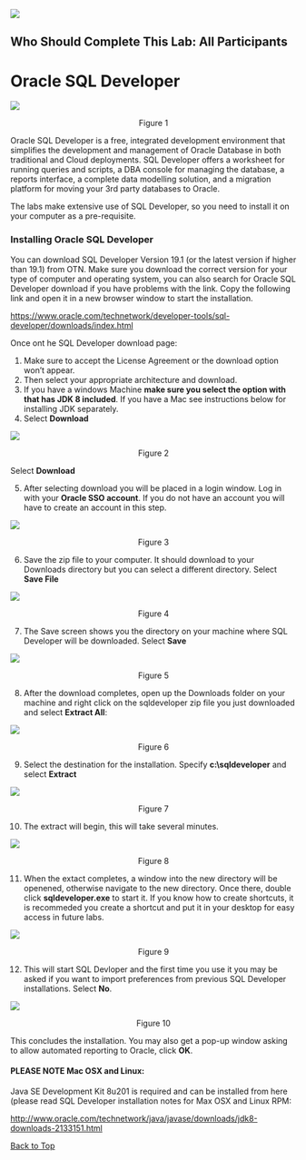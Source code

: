 ﻿![](media/labs.jpg)

## Who Should Complete This Lab: All Participants

# Oracle SQL Developer

![](media/2a237bf2d8192f56f2f3f3190986ecba.jpg)
<p align="center">Figure 1</p>

Oracle SQL Developer is a free, integrated development environment that
simplifies the development and management of Oracle Database in both traditional
and Cloud deployments. SQL Developer offers a worksheet for running queries and
scripts, a DBA console for managing the database, a reports interface, a
complete data modelling solution, and a migration platform for moving your 3rd
party databases to Oracle. 

The labs make extensive use of SQL Developer, so you need to install it on your
computer as a pre-requisite.

### Installing Oracle SQL Developer

You can download SQL Developer Version 19.1 (or the latest version if higher
than 19.1) from OTN. Make sure you download the correct version for your type of
computer and operating system, you can also search for Oracle SQL Developer
download if you have problems with the link. Copy the following link and open it in a new browser window to start the installation.

<https://www.oracle.com/technetwork/developer-tools/sql-developer/downloads/index.html>

Once ont he SQL Developer download page:
1. Make sure to accept the License Agreement or the download option won’t appear.
2. Then select your appropriate architecture and download.
3. If you have a windows Machine **make sure you select the option with that has JDK 8 included**. If you have a Mac see instructions below for installing JDK separately.
4. Select **Download**

![](media/1089ab906386bfd671222fbffa7edc50.png)
<p align="center">Figure 2</p>


Select **Download**

5. After selecting download you will be placed in a login window. Log in with your **Oracle SSO account**. If you do not have an account you will have to create an account in this step.

![](media/a3606214a91077103ad7e0be5ec60df8.png)
<p align="center">Figure 3</p>

6. Save the zip file to your computer. It should download to your Downloads
directory but you can select a different directory. Select **Save File**

![](media/cd38c75e0f452f0e51d4f5f788fca790.png)
<p align="center">Figure 4</p>

7. The Save screen shows you the directory on your machine where SQL Developer will
be downloaded. Select **Save**

![](media/6474856d5357ab2acf340668f8088339.png)
<p align="center">Figure 5</p>

8. After the download completes, open up the Downloads folder on your machine and
right click on the sqldeveloper zip file you just downloaded and select **Extract All**:

![](media/4cdcf92091249d1184ff16dc6801aa08.png)
<p align="center">Figure 6</p>

9. Select the destination for the installation. Specify **c:\\sqldeveloper** and select **Extract**

![](media/a40bf6494b9fc8d2c5ff7f4db366e297.png)
<p align="center">Figure 7</p>

10. The extract will begin, this will take several minutes.

![](media/bfe00b5952b50ea24ae21e2c6b2ea25f.png)
<p align="center">Figure 8</p>

11. When the extact completes, a window into the new directory will be openened, otherwise navigate to the new directory. Once there, double click **sqldeveloper.exe** to start it. If you know how to create shortcuts, it is recommeded you create a shortcut and put it in your desktop for easy access in future labs.

![](media/a5997cf457b87cecda11d256b4c99b02.png)
<p align="center">Figure 9</p>

12. This will start SQL Devloper and the first time you use it you may be asked if you want to import preferences from previous SQL Developer installations. Select **No**.

![](media/4177eef1c2bef26a4f4de93e370a9f14.png)
<p align="center">Figure 10</p>

This concludes the installation. You may also get a pop-up window asking to allow automated reporting to Oracle, click **OK**.

#### PLEASE NOTE Mac OSX and Linux:

Java SE Development Kit 8u201 is required and can be installed from here (please
read SQL Developer installation notes for Max OSX and Linux RPM:

<http://www.oracle.com/technetwork/java/javase/downloads/jdk8-downloads-2133151.html>

[Back to Top](#oracle-sql-developer)   

